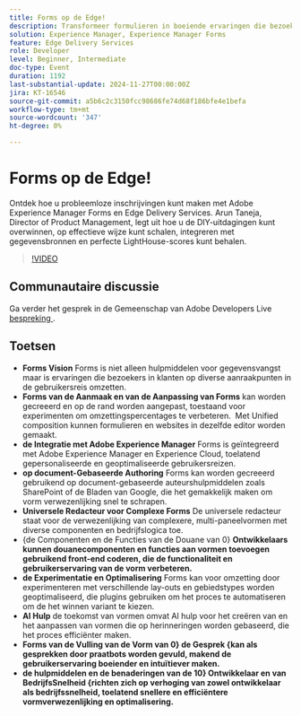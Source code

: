 ```yaml
---
title: Forms op de Edge!
description: Transformeer formulieren in boeiende ervaringen die bezoekers omzetten in klanten door randaanpassing, integratie met Adobe Experience Manager, op documenten gebaseerde authoring en AI-hulp te gebruiken, terwijl functionaliteit met aangepaste componenten wordt verbeterd en door experimenten wordt geoptimaliseerd.
solution: Experience Manager, Experience Manager Forms
feature: Edge Delivery Services
role: Developer
level: Beginner, Intermediate
doc-type: Event
duration: 1192
last-substantial-update: 2024-11-27T00:00:00Z
jira: KT-16546
source-git-commit: a5b6c2c3150fcc98686fe74d68f186bfe4e1befa
workflow-type: tm+mt
source-wordcount: '347'
ht-degree: 0%

---
```



# Forms op de Edge!

Ontdek hoe u probleemloze inschrijvingen kunt maken met Adobe Experience Manager Forms en Edge Delivery Services. Arun Taneja, Director of Product Management, legt uit hoe u de DIY-uitdagingen kunt overwinnen, op effectieve wijze kunt schalen, integreren met gegevensbronnen en perfecte LightHouse-scores kunt behalen.

>[!VIDEO](https://video.tv.adobe.com/v/3439704/?learn=on&enablevpops)

## Communautaire discussie

Ga verder het gesprek in de Gemeenschap van Adobe Developers Live [ bespreking ](https://adobe.ly/3Ywf7Vm).

## Toetsen

* **Forms Vision** Forms is niet alleen hulpmiddelen voor gegevensvangst maar is ervaringen die bezoekers in klanten op diverse aanraakpunten in de gebruikersreis omzetten.
* **Forms van de Aanmaak en van de Aanpassing van Forms** kan worden gecreeerd en op de rand worden aangepast, toestaand voor experimenten om omzettingspercentages te verbeteren. &#x200B; Met Unified composition kunnen formulieren en websites in dezelfde editor worden gemaakt. &#x200B;
* **de Integratie met Adobe Experience Manager** Forms is geïntegreerd met Adobe Experience Manager en Experience Cloud, toelatend gepersonaliseerde en geoptimaliseerde gebruikersreizen.
* **op document-Gebaseerde Authoring** Forms kan worden gecreeerd gebruikend op document-gebaseerde auteurshulpmiddelen zoals SharePoint of de Bladen van Google, die het gemakkelijk maken om vorm verwezenlijking snel te schrapen. &#x200B;
* **Universele Redacteur voor Complexe Forms** De universele redacteur staat voor de verwezenlijking van complexere, multi-paneelvormen met diverse componenten en bedrijfslogica toe. &#x200B;
* {de Componenten en de Functies van de Douane van 0} **Ontwikkelaars kunnen douanecomponenten en functies aan vormen toevoegen gebruikend front-end coderen, die de functionaliteit en gebruikerservaring van de vorm verbeteren. &#x200B;**
* **de Experimentatie en Optimalisering** Forms kan voor omzetting door experimenteren met verschillende lay-outs en gebiedstypes worden geoptimaliseerd, die plugins gebruiken om het proces te automatiseren om de het winnen variant te kiezen.
* **AI Hulp** de toekomst van vormen omvat AI hulp voor het creëren van en het aanpassen van vormen die op herinneringen worden gebaseerd, die het proces efficiënter maken. &#x200B;
* **Forms van de Vulling van de Vorm van 0&rbrace; de Gesprek &lbrace;kan als gesprekken door praatbots worden gevuld, makend de gebruikerservaring boeiender en intuïtiever maken. &#x200B;**
* **de hulpmiddelen en de benaderingen van de 10&rbrace; Ontwikkelaar en van BedrijfsSnelheid &lbrace;richten zich op verhoging van zowel ontwikkelaar als bedrijfssnelheid, toelatend snellere en efficiëntere vormverwezenlijking en optimalisering.**

